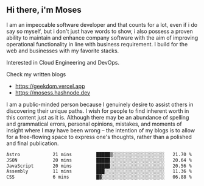 ## Hi there, i'm Moses

I am an impeccable software developer and that counts for a lot, even if i do say so myself, but i don't just have words to show, i also possess a proven ability to maintain and enhance company software with the aim of improving operational functionality in line with business requirement. I build for the web and businesses with my favorite stacks.

Interested in Cloud Engineering and DevOps.

Check my written blogs
- https://geekdom.vercel.app
- https://mosess.hashnode.dev
  
I am a public-minded person because I genuinely desire to assist others in discovering their unique paths. I wish for people to find inherent worth in this content just as it is. Although there may be an abundance of spelling and grammatical errors, personal opinions, mistakes, and moments of insight where I may have been wrong – the intention of my blogs is to allow for a free-flowing space to express one's thoughts, rather than a polished and final publication.
<!--START_SECTION:waka-->

```txt
Astro            21 mins         █████▒░░░░░░░░░░░░░░░░░░░   21.70 %
JSON             20 mins         █████░░░░░░░░░░░░░░░░░░░░   20.64 %
JavaScript       20 mins         █████░░░░░░░░░░░░░░░░░░░░   20.56 %
Assembly         11 mins         ███░░░░░░░░░░░░░░░░░░░░░░   11.36 %
CSS              6 mins          █▓░░░░░░░░░░░░░░░░░░░░░░░   06.88 %
```

<!--END_SECTION:waka-->
